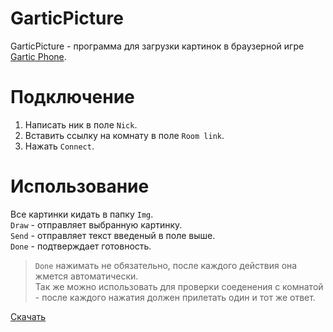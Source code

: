 # GarticPicture
GarticPicture - программа для загрузки картинок в браузерной игре [Gartic Phone](https://garticphone.com).
# Подключение
1. Написать ник в поле `Nick`.
2. Вставить ссылку на комнату в поле `Room link`.
3. Нажать `Connect`.
# Использование
Все картинки кидать в папку `Img`.  
`Draw` - отправляет выбранную картинку.  
`Send` - отправляет текст введеный в поле выше.  
`Done` - подтверждает готовность.  
>`Done` нажимать не обязательно, после каждого действия она жмется автоматически.  
>Так же можно использовать для проверки соеденения с комнатой - после каждого нажатия должен прилетать один и тот же ответ.  

[Скачать](https://github.com/Megum13/GarticPicture/releases/download/v1.6/GarticPicture.rar)
